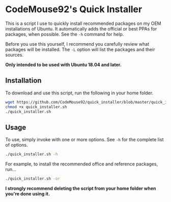 # CodeMouse92's Quick Installer

This is a script I use to quickly install recommended packages on my OEM installations of Ubuntu.
It automatically adds the official or best PPAs for packages, when possible. See the
`-h` command for help.

Before you use this yourself, I recommend you carefully review what packages will be installed.
The `-L` option will list the packages and their sources.

**Only intended to be used with Ubuntu 18.04 and later.**

## Installation

To download and use this script, run the following in your home folder.

```bash
wget https://github.com/CodeMouse92/quick_installer/blob/master/quick_installer.sh
chmod +x quick_installer.sh
./quick_installer.sh
```

## Usage
To use, simply invoke with one or more options. See `-h` for the complete list of options.

```bash
./quick_installer.sh -h
```

For example, to install the recommended office and reference packages, run...

```bash
./quick_installer.sh -or
```

**I strongly recommend deleting the script from your home folder when you're done using it.**
